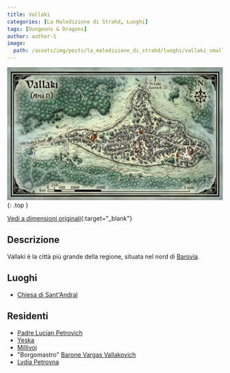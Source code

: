 ```yaml
---
title: Vallaki
categories: [La Maledizione di Strahd, Luoghi]
tags: [Dungeons & Dragons]
author: author-1
image:
  path: /assets/img/posts/la_maledizione_di_strahd/luoghi/vallaki_small.webp
---
```


![Desktop View](/assets/img/posts/la_maledizione_di_strahd/luoghi/vallaki.webp){: .top }

[Vedi a dimensioni originali](/assets/img/posts/la_maledizione_di_strahd/luoghi/vallaki.webp){:target="_blank"}

## Descrizione

Vallaki è la città più grande della regione, situata nel nord di [Barovia](/posts/Barovia).

## Luoghi
- [Chiesa di Sant'Andral](/posts/Chiesa_di_Sant'Andral)

## Residenti
- [Padre Lucian Petrovich](/posts/Padre_Lucian_Petrovich)
- [Yeska](/posts/Yeska)
- [Millivoj](/posts/Millivoj)
- "Borgomastro" [Barone Vargas Vallakovich](/posts/Barone_Vargas_Vallakovich)
- [Lydia Petrovna](/posts/Lydia_Petrovna)